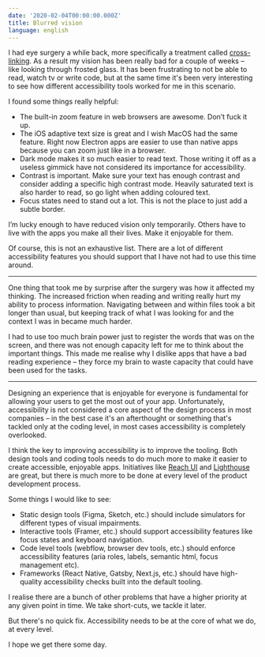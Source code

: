 ```yaml
---
date: '2020-02-04T00:00:00.000Z'
title: Blurred vision
language: english
---
```


I had eye surgery a while back, more specifically a treatment called [cross-linking](https://en.wikipedia.org/wiki/Corneal_collagen_cross-linking). As a result my vision has been really bad for a couple of weeks – like looking through frosted glass. It has been frustrating to not be able to read, watch tv or write code, but at the same time it's been very interesting to see how different accessibility tools worked for me in this scenario.

I found some things really helpful:

- The built-in zoom feature in web browsers are awesome. Don’t fuck it up.
- The iOS adaptive text size is great and I wish MacOS had the same feature. Right now Electron apps are easier to use than native apps because you can zoom just like in a browser.
- Dark mode makes it so much easier to read text. Those writing it off as a useless gimmick have not considered its importance for accessibility.
- Contrast is important. Make sure your text has enough contrast and consider adding a specific high contrast mode. Heavily saturated text is also harder to read, so go light when adding coloured text.
- Focus states need to stand out a lot. This is not the place to just add a subtle border.

I’m lucky enough to have reduced vision only temporarily. Others have to live with the apps you make all their lives. Make it enjoyable for them.

Of course, this is not an exhaustive list. There are a lot of different accessibility features you should support that I have not had to use this time around.

---

One thing that took me by surprise after the surgery was how it affected my thinking. The increased friction when reading and writing really hurt my ability to process information. Navigating between and within files took a bit longer than usual, but keeping track of what I was looking for and the context I was in became much harder.

I had to use too much brain power just to register the words that was on the screen, and there was not enough capacity left for me to think about the important things. This made me realise why I dislike apps that have a bad reading experience – they force my brain to waste capacity that could have been used for the tasks.

---

Designing an experience that is enjoyable for everyone is fundamental for allowing your users to get the most out of your app. Unfortunately, accessibility is not considered a core aspect of the design process in most companies – in the best case it's an afterthought or something that's tackled only at the coding level, in most cases accessibility is completely overlooked.

I think the key to improving accessibility is to improve the tooling. Both design tools and coding tools needs to do much more to make it easier to create accessible, enjoyable apps. Initiatives like [Reach UI](https://reacttraining.com/reach-ui/) and [Lighthouse](https://web.dev/accessibility-scoring/) are great, but there is much more to be done at every level of the product development process.

Some things I would like to see:

- Static design tools (Figma, Sketch, etc.) should include simulators for different types of visual impairments.
- Interactive tools (Framer, etc.) should support accessibility features like focus states and keyboard navigation.
- Code level tools (webflow, browser dev tools, etc.) should enforce accessibility features (aria roles, labels, semantic html, focus management etc).
- Frameworks (React Native, Gatsby, Next.js, etc.) should have high-quality accessibility checks built into the default tooling.

I realise there are a bunch of other problems that have a higher priority at any given point in time. We take short-cuts, we tackle it later.

But there's no quick fix. Accessibility needs to be at the core of what we do, at every level.

I hope we get there some day.
